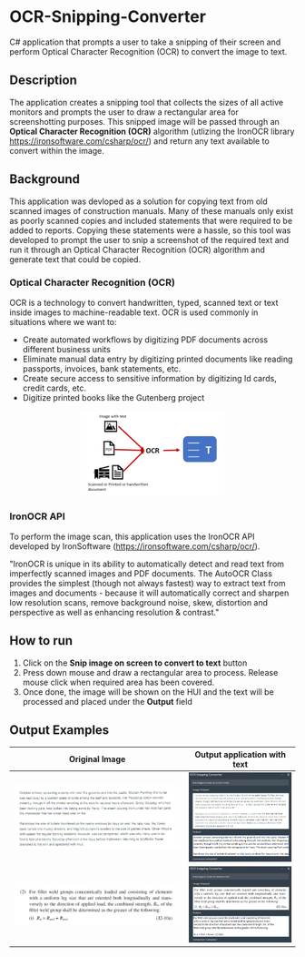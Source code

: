 # OCR-Snipping-Converter
C# application that prompts a user to take a snipping of their screen and perform Optical Character Recognition (OCR) to convert the image to text.

## Description
The application creates a snipping tool that collects the sizes of all active monitors and prompts the user to draw a rectangular area for screenshotting purposes. This snipped image will be passed through an **Optical Character Recognition (OCR)** algorithm (utlizing the IronOCR library https://ironsoftware.com/csharp/ocr/) and return any text available to convert within the image.

## Background
This application was devloped as a solution for copying text from old scanned images of construction manuals. Many of these manuals only exist as poorly scanned copies and included statements that were required to be added to reports. Copying these statements were a hassle, so this tool was developed to prompt the user to snip a screenshot of the required text and run it through an Optical Character Recognition (OCR) algorithm and generate text that could be copied.

### Optical Character Recognition (OCR)
OCR is a technology to convert handwritten, typed, scanned text or text inside images to machine-readable text. OCR is used commonly in situations where we want to:
- Create automated workflows by digitizing PDF documents across different business units
- Eliminate manual data entry by digitizing printed documents like reading passports, invoices, bank statements, etc.
- Create secure access to sensitive information by digitizing Id cards, credit cards, etc.
- Digitize printed books like the Gutenberg project
<p align="center">
  <img src="Images/OCR.png" alt="Derivative Kernels" width="50%">
</p>

### IronOCR API
To perform the image scan, this application uses the IronOCR API developed by IronSoftware (https://ironsoftware.com/csharp/ocr/). 

"IronOCR is unique in its ability to automatically detect and read text from imperfectly scanned images and PDF documents. The AutoOCR Class provides the simplest (though not always fastest) way to extract text from images and documents - because it will automatically correct and sharpen low resolution scans, remove background noise, skew, distortion and perspective as well as enhancing resolution & contrast."

## How to run
1. Click on the **Snip image on screen to convert to text** button
2. Press down mouse and draw a rectangular area to process. Release mouse click when required area has been covered.
3. Once done, the image will be shown on the HUI and the text will be processed and placed under the **Output** field

## Output Examples
Original Image             |  Output application with text
:-------------------------:|:-------------------------:
![Potter Before](Images/Potter_Orig.PNG)  |  ![Potter After](/Images/Potter_After.PNG)
![AISC Before](Images/AISC_Orig.PNG)  |  ![AISC After](/Images/AISC_After.PNG)

